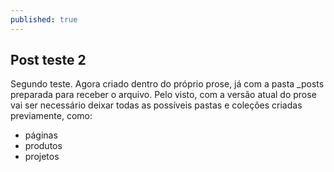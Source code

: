 ```yaml
---
published: true
---
```



## Post teste 2

Segundo teste. Agora criado dentro do próprio prose, já com a pasta _posts preparada para receber o arquivo. Pelo visto, com a versão atual do prose vai ser necessário deixar todas as possíveis pastas e coleções criadas previamente, como:

- páginas
- produtos
- projetos
